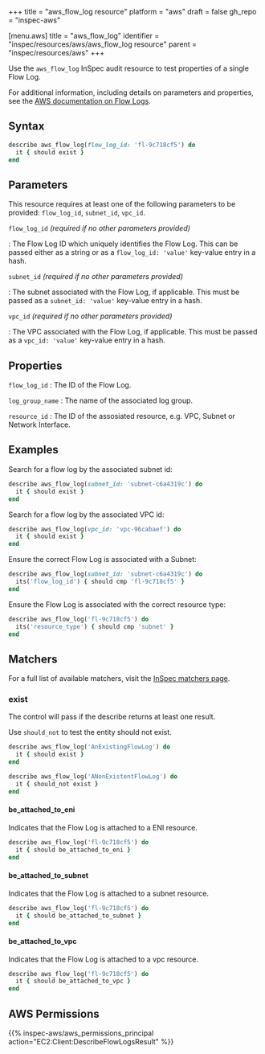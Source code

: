 +++
title = "aws_flow_log resource"
platform = "aws"
draft = false
gh_repo = "inspec-aws"

[menu.aws]
title = "aws_flow_log"
identifier = "inspec/resources/aws/aws_flow_log resource"
parent = "inspec/resources/aws"
+++

Use the `aws_flow_log` InSpec audit resource to test properties of a single Flow Log.

For additional information, including details on parameters and properties, see the [AWS documentation on Flow Logs](https://docs.aws.amazon.com/vpc/latest/userguide/flow-logs.html).

## Syntax

```ruby
describe aws_flow_log(flow_log_id: 'fl-9c718cf5') do
  it { should exist }
end
```

## Parameters

This resource requires at least one of the following parameters to be provided: `flow_log_id`, `subnet_id`, `vpc_id`.

`flow_log_id` _(required if no other parameters provided)_

: The Flow Log ID which uniquely identifies the Flow Log.
  This can be passed either as a string or as a `flow_log_id: 'value'` key-value entry in a hash.

`subnet_id` _(required if no other parameters provided)_

: The subnet associated with the Flow Log, if applicable.
  This must be passed as a `subnet_id: 'value'` key-value entry in a hash.

`vpc_id` _(required if no other parameters provided)_

: The VPC associated with the Flow Log, if applicable.
  This must be passed as a `vpc_id: 'value'` key-value entry in a hash.

## Properties

`flow_log_id`
: The ID of the Flow Log.

`log_group_name`
: The name of the associated log group.

`resource_id`
: The ID of the assosiated resource, e.g. VPC, Subnet or Network Interface.

## Examples

Search for a flow log by the associated subnet id:

```ruby
describe aws_flow_log(subnet_id: 'subnet-c6a4319c') do
  it { should exist }
end
```

Search for a flow log by the associated VPC id:

```ruby
describe aws_flow_log(vpc_id: 'vpc-96cabaef') do
  it { should exist }
end
```

Ensure the correct Flow Log is associated with a Subnet:

```ruby
describe aws_flow_log(subnet_id: 'subnet-c6a4319c') do
  its('flow_log_id') { should cmp 'fl-9c718cf5' }
end
```

Ensure the Flow Log is associated with the correct resource type:

```ruby
describe aws_flow_log('fl-9c718cf5') do
  its('resource_type') { should cmp 'subnet' }
end
```

## Matchers

For a full list of available matchers, visit the [InSpec matchers page](https://www.inspec.io/docs/reference/matchers/).

### exist

The control will pass if the describe returns at least one result.

Use `should_not` to test the entity should not exist.

```ruby
describe aws_flow_log('AnExistingFlowLog') do
  it { should exist }
end
```

```ruby
describe aws_flow_log('ANonExistentFlowLog') do
  it { should_not exist }
end
```

#### be_attached_to_eni

Indicates that the Flow Log is attached to a ENI resource.

```ruby
describe aws_flow_log('fl-9c718cf5') do
  it { should be_attached_to_eni }
end
```

#### be_attached_to_subnet

Indicates that the Flow Log is attached to a subnet resource.

```ruby
describe aws_flow_log('fl-9c718cf5') do
  it { should be_attached_to_subnet }
end
```

#### be_attached_to_vpc

Indicates that the Flow Log is attached to a vpc resource.

```ruby
describe aws_flow_log('fl-9c718cf5') do
  it { should be_attached_to_vpc }
end
```

## AWS Permissions

{{% inspec-aws/aws_permissions_principal action="EC2:Client:DescribeFlowLogsResult" %}}
